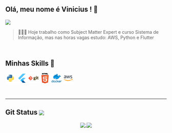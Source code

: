 
## Olá, meu nome é <strong>Vinicius !</strong> 💜

<img align="center" width="250" src="https://cdn.dribbble.com/users/1579322/screenshots/6587273/blue_boy_typing_nothought.gif" /><br/>


> 👨🏾‍💻 Hoje trabalho como Subject Matter Expert e curso Sistema de Informação, mas nas horas vagas estudo: AWS, Python e Flutter


<br/>

## Minhas Skills 🚀

<code><img height="32" src="https://raw.githubusercontent.com/github/explore/80688e429a7d4ef2fca1e82350fe8e3517d3494d/topics/python/python.png" alt="Python"/></code>
<code><img height="32" src="https://raw.githubusercontent.com/github/explore/80688e429a7d4ef2fca1e82350fe8e3517d3494d/topics/flutter/flutter.png" alt="Flutter"/></code>
<code><img height="32" src="https://raw.githubusercontent.com/github/explore/80688e429a7d4ef2fca1e82350fe8e3517d3494d/topics/git/git.png" alt="Git"/></code>
<code><img height="32" src="https://raw.githubusercontent.com/github/explore/80688e429a7d4ef2fca1e82350fe8e3517d3494d/topics/html/html.png" alt="HTML5"/></code>
<code><img height="32" src="https://raw.githubusercontent.com/github/explore/80688e429a7d4ef2fca1e82350fe8e3517d3494d/topics/docker/docker.png" alt="Docker"/></code>
<code><img height="32" src="https://raw.githubusercontent.com/github/explore/80688e429a7d4ef2fca1e82350fe8e3517d3494d/topics/aws/aws.png" alt="AWS"/></code>

<br/>

----
## Git Status <img align="center" width="75" img src="https://user-images.githubusercontent.com/63367957/177240262-871321e7-f4fc-4d74-af75-676db6bf6f98.png" /><br/> 

<p align="center">
  <a href="https://github.com/anuraghazra/github-readme-stats">
    <img
      align="center"
      src="https://github-readme-stats.vercel.app/api/top-langs/?username=Magavinicius&layout=compact&theme=github_dark"
    />
  </a>
  <a href="https://github.com/anuraghazra/github-readme-stats">
    <img
      align="center"
      height="165"
      src="https://github-readme-stats.vercel.app/api?username=Magavinicius&count_private=true&show_icons=true&custom_title=Github%20Status&hide=issues&theme=github_dark"
    />
  </a>
</p>

